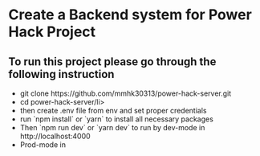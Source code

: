 <h1>Create a Backend system for Power Hack Project</h1>

## To run this project please go through the following instruction

<ul>
    <li>git clone https://github.com/mmhk30313/power-hack-server.git</li>
	<li> cd power-hack-server/li>
	<li> then create .env file from env and set proper credentials</li>
	<li> run `npm install` or `yarn` to install all necessary packages </li>
	<li> Then `npm run dev` or `yarn dev` to run by dev-mode in http://localhost:4000</li>
	<li>Prod-mode in </li>
</ul>
